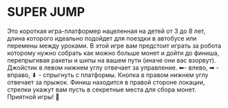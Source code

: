 # SUPER JUMP
Это короткая игра-платформер нацеленная на детей от 3 до 8 лет, длина которого идеально подойдет для поездки в автобусе или перемены между уроками.
В этой игре вам предстоит играть за робота которому нужно собрать как можно больше монет и дойти до финиша, перепрыгивая ракеты и шипы на вашем пути (иначе они вас взорвут).
Джойстик в левом нижнем углу отвечает за управление. ⬅- влево, ➡ - вправо,  ⬇ - спрыгнуть с платформы. Кнопка в правом нижнем углу отвечает за прыжок.
Финиш находится в правой стороне локации, стрелки укажут вам пусть в секретные места для сбора монет. Приятной игры! 🤖

